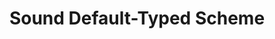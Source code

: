 ---
title: "Sound Default-Typed Scheme"
authors: Jan-Paul Ramos-Dávila
type:
category: presentation
conf: POPV
in: "Principles of Programming and Verification Seminar at Boston University"
year: 2025
month: October
dates: 1
video_link: https://www.bu.edu/cs/research-groups/popv/seminar/
---